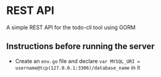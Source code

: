 # REST API

A simple REST API for the todo-cli tool using GORM

## Instructions before running the server
* Create an `env.go` file and declare `var MYSQL_URI = username@tcp(127.0.0.1:3306)/database_name` in it